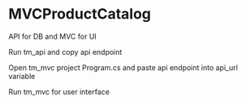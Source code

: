 # MVCProductCatalog
API for DB and MVC for UI

Run tm_api and copy api endpoint

Open tm_mvc project Program.cs and paste api endpoint into api_url variable

Run tm_mvc for user interface
